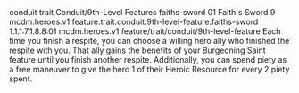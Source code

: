 <ability>
  <metadata>
    <class>conduit</class>
    <feature_type>trait</feature_type>
    <file_dpath>Conduit/9th-Level Features</file_dpath>
    <item_id>faiths-sword</item_id>
    <item_index>01</item_index>
    <item_name>Faith&apos;s Sword</item_name>
    <level>9</level>
    <scc>mcdm.heroes.v1:feature.trait.conduit.9th-level-feature:faiths-sword</scc>
    <scdc>1.1.1:7.1.8.8:01</scdc>
    <source>mcdm.heroes.v1</source>
    <type>feature/trait/conduit/9th-level-feature</type>
  </metadata>
  <effects>
    <effect type="mundane">Each time you finish a respite, you can choose a willing hero ally who finished the respite with you. That ally gains the benefits of your Burgeoning Saint feature until you finish another respite. Additionally, you can spend piety as a free maneuver to give the hero 1 of their Heroic Resource for every 2 piety spent.</effect>
  </effects>
</ability>
